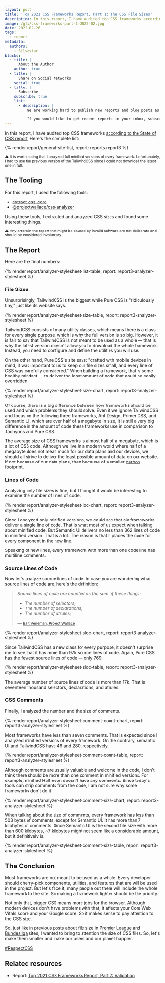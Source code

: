 ```yaml
---
layout: post
title: 'Top 2021 CSS Frameworks Report, Part 1: The CSS File Sizes'
description: In this report, I have audited top CSS frameworks according to the State of CSS report. Find out all about file sizes of these CSS frameworks.
image: /gfx/css-frameworks-part-1-2022-02.jpg
date: 2022-02-26
tags:
  - report
metadata:
  authors:
    - Silvestar
blocks:
  - title: |
      About the Author
    author: true
  - title: |
      Share on Social Networks
    social: true
  - title: |
      Subscribe
    subscribe: true
    list:
      - description: |
          We are working hard to publish new reports and blog posts as soon as possible.

          If you would like to get recent reports in your inbox, subscribe here!
---
```


In this report, I have audited top CSS frameworks [according to the State of CSS report](https://2021.stateofcss.com/en-US/technologies/css-frameworks). Here's the complete list:

{% render report/general-site-list, report: reports.report3 %}

<small>⚠️ It is worth noting that I analyzed full minified versions of every framework. Unfortunately, I had to use the previous version of the TailwindCSS since I could not download the latest one in full.</small>

## The Tooling

For this report, I used the following tools:

- [extract-css-core](https://github.com/projectwallace/extract-css-core)
- [@projectwallace/css-analyzer](https://github.com/projectwallace/css-analyzer)

Using these tools, I extracted and analyzed CSS sizes and found some interesting things.

<small>⚠️ Any errors in the report that might be caused by invalid software are not deliberate and should be considered involuntary.</small>

## The Report

Here are the final numbers:

{% render report/analyzer-stylesheet-list-table, report: report3-analyzer-stylesheet %}

### File Sizes

Unsurprisingly, TailwindCSS is the biggest while Pure CSS is "ridiculously tiny," just like its website says.

{% render report/analyzer-stylesheet-size-table, report: report3-analyzer-stylesheet %}

TailwindCSS consists of many utility classes, which means there is a class for every single purpose, which is why the full version is so big. However, it is fair to say that TailwindCSS is not meant to be used as a whole — that is why the latest version doesn't allow you to download the whole framework. Instead, you need to configure and define the utilities you will use.

On the other hand, Pure CSS's site says: "crafted with mobile devices in mind, it was important to us to keep our file sizes small, and every line of CSS was carefully considered." When building a framework, that is some healthy mindset — to deliver the least amount of code that could be easily overridden.

{% render report/analyzer-stylesheet-size-chart, report: report3-analyzer-stylesheet %}

Of course, there is a big difference between how frameworks should be used and which problems they should solve. Even if we ignore TailwindCSS and focus on the following three frameworks, Ant Design, Primer CSS, and Semantic UI, which are over half of a megabyte in size, it is still a very big difference in the amount of code these frameworks use in comparison to Tachyons and Pure CSS.

The average size of CSS frameworks is almost half of a megabyte, which is a lot of CSS code. Although we live in a modern world where half of a megabyte does not mean much for our data plans and our devices, we should all strive to deliver the least possible amount of data on our website. If not because of our data plans, then because of a smaller [carbon footprint](https://www.websitecarbon.com/).

### Lines of Code

Analyzing only file sizes is fine, but I thought it would be interesting to examine the number of lines of code.

{% render report/analyzer-stylesheet-loc-chart, report: report3-analyzer-stylesheet %}

Since I analyzed only minified versions, we could see that six frameworks deliver a single line of code. That is what most of us expect when talking about minified code. But Semantic UI delivers no less than 362 lines of code in minified version. That is a lot. The reason is that it places the code for every component in the new line.

Speaking of new lines, every framework with more than one code line has multiline comments.

### Source Lines of Code

Now let's analyze source lines of code. In case you are wondering what source lines of code are, here's the definition:

> _Source lines of code are counted as the sum of these things:_
>
> - _The number of selectors;_
> - _The number of declarations;_
> - _The number of atrules;_
>
> — <small>[Bart Veneman, Project Wallace](https://www.projectwallace.com/docs/metrics/stylesheets-linesofcode-sourcelinesofcode-total)</small>

{% render report/analyzer-stylesheet-sloc-chart, report: report3-analyzer-stylesheet %}

Since TailwindCSS has a new class for every purpose, it doesn't surprise me to see that it has more than 97k source lines of code. Again, Pure CSS has the fewest source lines of code — only 769.

{% render report/analyzer-stylesheet-sloc-table, report: report3-analyzer-stylesheet %}

The average number of source lines of code is more than 17k. That is seventeen thousand selectors, declarations, and atrules.

### CSS Comments

Finally, I analyzed the number and the size of comments.

{% render report/analyzer-stylesheet-comment-count-chart, report: report3-analyzer-stylesheet %}

Most frameworks have less than seven comments. That is expected since I analyzed minified versions of every framework. On the contrary, semantic UI and TailwindCSS have 46 and 280, respectively.

{% render report/analyzer-stylesheet-comment-count-table, report: report3-analyzer-stylesheet %}

Although comments are usually valuable and welcome in the code, I don't think there should be more than one comment in minified versions. For example, minified Halfmoon doesn't have any comments. Since today's tools can strip comments from the code, I am not sure why some frameworks don't do it.

{% render report/analyzer-stylesheet-comment-size-chart, report: report3-analyzer-stylesheet %}

When talking about the size of comments, every framework has less than 503 bytes of comments, except for Semantic UI. It has more than 7 kilobytes of comments. Since Semantic UI is the second file size with more than 600 kilobytes, ~7 kilobytes might not seem like a considerable amount, but it definitively is.

{% render report/analyzer-stylesheet-comment-size-table, report: report3-analyzer-stylesheet %}

## The Conclusion

Most frameworks are not meant to be used as a whole. Every developer should cherry-pick components, utilities, and features that are will be used in the project. But let's face it, many people out there will include the whole framework to the site. So making a framework lighter should be the priority.

Not only that, bigger CSS means more jobs for the browser. Although modern devices don't have problems with that, it affects your Core Web Vitals score and your Google score. So it makes sense to pay attention to the CSS size.

So, just like in previous posts about file size in [Premier League](/reports/premier-league-2021-02/) and [Bundesliga](/reports/bundesliga-2021-03/) sites, I wanted to bring to attention the size of CSS files. So, let's make them smaller and make our users and our planet happier.

[#RespectCSS](https://twitter.com/search?q=%23RespectCSS&src=typed_query)

## Related resources

- Report: [Top 2021 CSS Frameworks Report, Part 2: Validation](/reports/css-frameworks-part-2-2022-05/)
